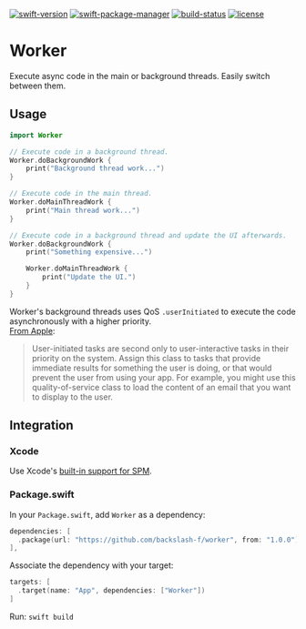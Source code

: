 [![swift-version](https://img.shields.io/badge/swift-5.1-brightgreen)](https://github.com/apple/swift)
[![swift-package-manager](https://img.shields.io/badge/package%20manager-compatible-brightgreen.svg)](https://github.com/apple/swift-package-manager)
[![build-status](https://travis-ci.org/backslash-f/worker.svg?branch=master)](https://travis-ci.com/backslash-f/aescryptable)
[![license](https://img.shields.io/badge/license-mit-brightgreen.svg)](https://en.wikipedia.org/wiki/MIT_License)

# Worker
Execute async code in the main or background threads. Easily switch between them.

## Usage
```swift
import Worker

// Execute code in a background thread.
Worker.doBackgroundWork {
	print("Background thread work...")
}

// Execute code in the main thread.
Worker.doMainThreadWork {
	print("Main thread work...")
}

// Execute code in a background thread and update the UI afterwards.
Worker.doBackgroundWork {
	print("Something expensive...")

    Worker.doMainThreadWork {
    	print("Update the UI.")
    }
}
```
Worker's background threads uses QoS `.userInitiated` to execute the code asynchronously with a higher priority.  
[From Apple](https://developer.apple.com/documentation/dispatch/dispatchqos/qosclass/userinitiated):

> User-initiated tasks are second only to user-interactive tasks in their priority on the system. Assign this class to tasks that provide immediate results for something the user is doing, or that would prevent the user from using your app. For example, you might use this quality-of-service class to load the content of an email that you want to display to the user.

## Integration
### Xcode
Use Xcode's [built-in support for SPM](https://developer.apple.com/documentation/xcode/adding_package_dependencies_to_your_app).

### Package.swift
In your `Package.swift`, add `Worker` as a dependency:
```swift
dependencies: [
  .package(url: "https://github.com/backslash-f/worker", from: "1.0.0")
],
```

Associate the dependency with your target:
```swift
targets: [
  .target(name: "App", dependencies: ["Worker"])
]
```

Run: `swift build`
